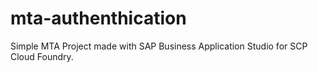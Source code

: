 # mta-authenthication

Simple MTA Project made with SAP Business Application Studio for SCP Cloud Foundry.
